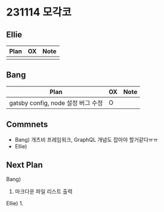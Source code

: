# 231114 모각코

## Ellie

| Plan 	| OX 	| Note 	|
|------	|----	|------	|
| |  	|      	|


## Bang

| Plan 	| OX 	| Note 	|
|------	|----	|------	|
| gatsby  config, node 설정  버그 수정  |  O  |      |



## Commnets

 - Bang) 개츠비 프레임워크, GraphQL 개념도 잡아야 할거같다ㅠㅠ
 - Ellie) 
 
## Next Plan
 Bang)
 1. 마크다운 파일 리스트 출력

 Ellie)
 1. 
